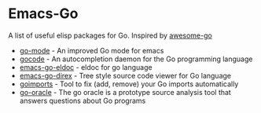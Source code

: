 # Emacs-Go

A list of useful elisp packages for Go. Inspired by [awesome-go](https://github.com/avelino/awesome-go)

* [go-mode](https://github.com/dominikh/go-mode.el) - An improved Go mode for emacs
* [gocode](https://github.com/nsf/gocode) - An autocompletion daemon for the Go programming language
* [emacs-go-eldoc](https://github.com/syohex/emacs-go-eldoc) - eldoc for go language
* [emacs-go-direx](https://github.com/syohex/emacs-go-direx) - Tree style source code viewer for Go language
* [goimports](https://github.com/bradfitz/goimports) - Tool to fix (add, remove) your Go imports automatically
* [go-oracle](https://code.google.com/p/go/source/browse?repo=tools#hg%2Foracle) - The go oracle is a prototype source analysis tool that answers questions about Go programs

